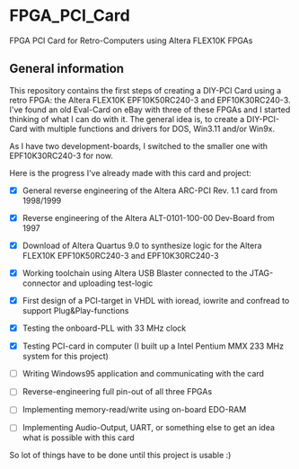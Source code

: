 # FPGA_PCI_Card
FPGA PCI Card for Retro-Computers using Altera FLEX10K FPGAs

## General information

This repository contains the first steps of creating a DIY-PCI Card using a retro FPGA: the Altera FLEX10K EPF10K50RC240-3 and EPF10K30RC240-3. I've found an old Eval-Card on eBay with three of these FPGAs and I started thinking of what I can do with it. The general idea is, to create a DIY-PCI-Card with multiple functions and drivers for DOS, Win3.11 and/or Win9x.

As I have two development-boards, I switched to the smaller one with EPF10K30RC240-3 for now.

Here is the progress I've already made with this card and project:
- [x] General reverse engineering of the Altera ARC-PCI Rev. 1.1 card from 1998/1999
- [x] Reverse engineering of the Altera ALT-0101-100-00 Dev-Board from 1997
- [x] Download of Altera Quartus 9.0 to synthesize logic for the Altera FLEX10K EPF10K50RC240-3 and EPF10K30RC240-3
- [x] Working toolchain using Altera USB Blaster connected to the JTAG-connector and uploading test-logic
- [x] First design of a PCI-target in VHDL with ioread, iowrite and confread to support Plug&Play-functions
- [x] Testing the onboard-PLL with 33 MHz clock
- [x] Testing PCI-card in computer (I built up a Intel Pentium MMX 233 MHz system for this project)
- [ ] Writing Windows95 application and communicating with the card
- [ ] Reverse-engineering full pin-out of all three FPGAs
- [ ] Implementing memory-read/write using on-board EDO-RAM
- [ ] Implementing Audio-Output, UART, or something else to get an idea what is possible with this card


So lot of things have to be done until this project is usable :)